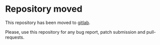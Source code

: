Repository moved
================

This repository has been moved to
[gitlab](https://gitlab.com/netmagis/netmagis-debian).

Please, use this repository for any bug report, patch submission and
pull-requests.

